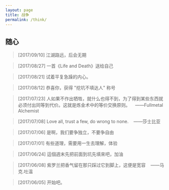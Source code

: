 ```yaml
---
layout: page
title: 战争
permalink: /think/
---
```



<div class="wrapper">
<h2>随心</h2>
<blockquote>[2017/09/10] 江湖路远，后会无期</blockquote>
<blockquote>[2017/08/27] 一首《Life and Death》送给自己</blockquote>
<blockquote>[2017/08/21] 试着平复急躁的内心。</blockquote>
<blockquote>[2017/08/12] 恭喜你，获得 "挖坑不填达人" 称号</blockquote>
<blockquote>[2017/07/23] 人如果不作出牺牲，就什么也得不到，为了得到某些东西就必须付出同等到代价。这就是炼金术中的等价交换原则。&nbsp;&nbsp;&nbsp;&nbsp;——Fullmetal Alchemist</blockquote>
<blockquote>[2017/07/08] Love all, trust a few, do wrong to none.&nbsp;&nbsp;&nbsp;&nbsp;——莎士比亚</blockquote>
<blockquote>[2017/07/06] 是啊，我们要争独立，不要争自由</blockquote>
<blockquote>[2017/07/01] 有些道理，需要用一生去理解，体验</blockquote>
<blockquote>[2017/06/24] 這個週末先把前面到坑先填來吧，加油</blockquote>
<blockquote>[2017/06/08] 紫罗兰把香气留在那只踩过它到脚上，这便是宽容&nbsp;&nbsp;&nbsp;&nbsp;——马克.吐温</blockquote>
<blockquote>[2017/06/05] 开始吧。</blockquote>

</div>

<style>
.site-footer
{
position:absolute;
bottom:0;
width:100%;
}
body{
overflow-y:hidden;
}
</style>

